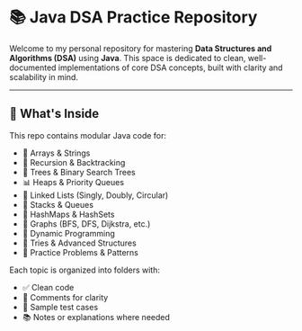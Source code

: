 # 📚 Java DSA Practice Repository

Welcome to my personal repository for mastering **Data Structures and Algorithms (DSA)** using **Java**. This space is dedicated to clean, well-documented implementations of core DSA concepts, built with clarity and scalability in mind.

---

## 🚀 What's Inside

This repo contains modular Java code for:

- 🔢 Arrays & Strings  
- 🧮 Recursion & Backtracking  
- 🌳 Trees & Binary Search Trees  
- 📊 Heaps & Priority Queues  
- 🔗 Linked Lists (Singly, Doubly, Circular)  
- 📍 Stacks & Queues  
- 🧠 HashMaps & HashSets  
- 🧭 Graphs (BFS, DFS, Dijkstra, etc.)  
- 🧩 Dynamic Programming  
- 🧵 Tries & Advanced Structures  
- 🧪 Practice Problems & Patterns

Each topic is organized into folders with:
- ✅ Clean code
- 📄 Comments for clarity
- 🧪 Sample test cases
- 📚 Notes or explanations where needed
